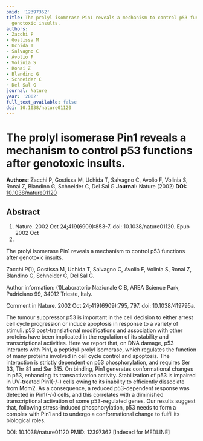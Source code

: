 ```yaml
---
pmid: '12397362'
title: The prolyl isomerase Pin1 reveals a mechanism to control p53 functions after
  genotoxic insults.
authors:
- Zacchi P
- Gostissa M
- Uchida T
- Salvagno C
- Avolio F
- Volinia S
- Ronai Z
- Blandino G
- Schneider C
- Del Sal G
journal: Nature
year: '2002'
full_text_available: false
doi: 10.1038/nature01120
---
```


# The prolyl isomerase Pin1 reveals a mechanism to control p53 functions after genotoxic insults.
**Authors:** Zacchi P, Gostissa M, Uchida T, Salvagno C, Avolio F, Volinia S, Ronai Z, Blandino G, Schneider C, Del Sal G
**Journal:** Nature (2002)
**DOI:** [10.1038/nature01120](https://doi.org/10.1038/nature01120)

## Abstract

1. Nature. 2002 Oct 24;419(6909):853-7. doi: 10.1038/nature01120. Epub 2002 Oct
2.

The prolyl isomerase Pin1 reveals a mechanism to control p53 functions after
genotoxic insults.

Zacchi P(1), Gostissa M, Uchida T, Salvagno C, Avolio F, Volinia S, Ronai Z,
Blandino G, Schneider C, Del Sal G.

Author information:
(1)Laboratorio Nazionale CIB, AREA Science Park, Padriciano 99, 34012 Trieste,
Italy.

Comment in
    Nature. 2002 Oct 24;419(6909):795, 797. doi: 10.1038/419795a.

The tumour suppressor p53 is important in the cell decision to either arrest
cell cycle progression or induce apoptosis in response to a variety of stimuli.
p53 post-translational modifications and association with other proteins have
been implicated in the regulation of its stability and transcriptional
activities. Here we report that, on DNA damage, p53 interacts with Pin1, a
peptidyl-prolyl isomerase, which regulates the function of many proteins
involved in cell cycle control and apoptosis. The interaction is strictly
dependent on p53 phosphorylation, and requires Ser 33, Thr 81 and Ser 315. On
binding, Pin1 generates conformational changes in p53, enhancing its
transactivation activity. Stabilization of p53 is impaired in UV-treated
Pin1(-/-) cells owing to its inability to efficiently dissociate from Mdm2. As a
consequence, a reduced p53-dependent response was detected in Pin1(-/-) cells,
and this correlates with a diminished transcriptional activation of some
p53-regulated genes. Our results suggest that, following stress-induced
phosphorylation, p53 needs to form a complex with Pin1 and to undergo a
conformational change to fulfil its biological roles.

DOI: 10.1038/nature01120
PMID: 12397362 [Indexed for MEDLINE]
